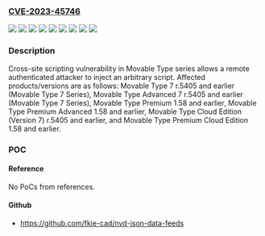 ### [CVE-2023-45746](https://cve.mitre.org/cgi-bin/cvename.cgi?name=CVE-2023-45746)
![](https://img.shields.io/static/v1?label=Product&message=Movable%20Type%207%20(Movable%20Type%207%20Series)&color=blue)
![](https://img.shields.io/static/v1?label=Product&message=Movable%20Type%20Advanced%207%20(Movable%20Type%207%20Series)&color=blue)
![](https://img.shields.io/static/v1?label=Product&message=Movable%20Type%20Cloud%20Edition%20(Version%207)&color=blue)
![](https://img.shields.io/static/v1?label=Product&message=Movable%20Type%20Premium%20Advanced&color=blue)
![](https://img.shields.io/static/v1?label=Product&message=Movable%20Type%20Premium%20Cloud%20Edition&color=blue)
![](https://img.shields.io/static/v1?label=Product&message=Movable%20Type%20Premium&color=blue)
![](https://img.shields.io/static/v1?label=Version&message=1.58%20and%20earlier%20&color=brightgreen)
![](https://img.shields.io/static/v1?label=Version&message=r.5405%20and%20earlier%20&color=brightgreen)
![](https://img.shields.io/static/v1?label=Vulnerability&message=Cross-site%20scripting%20(XSS)&color=brightgreen)

### Description

Cross-site scripting vulnerability in Movable Type series allows a remote authenticated attacker to inject an arbitrary script. Affected products/versions are as follows: Movable Type 7 r.5405 and earlier (Movable Type 7 Series), Movable Type Advanced 7 r.5405 and earlier (Movable Type 7 Series), Movable Type Premium 1.58 and earlier, Movable Type Premium Advanced 1.58 and earlier, Movable Type Cloud Edition (Version 7) r.5405 and earlier, and Movable Type Premium Cloud Edition 1.58 and earlier.

### POC

#### Reference
No PoCs from references.

#### Github
- https://github.com/fkie-cad/nvd-json-data-feeds

